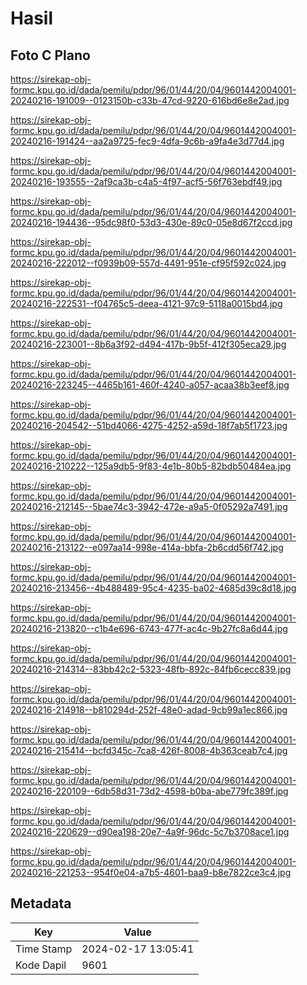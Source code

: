 # Hasil

## Foto C Plano

https://sirekap-obj-formc.kpu.go.id/dada/pemilu/pdpr/96/01/44/20/04/9601442004001-20240216-191009--0123150b-c33b-47cd-9220-616bd6e8e2ad.jpg

https://sirekap-obj-formc.kpu.go.id/dada/pemilu/pdpr/96/01/44/20/04/9601442004001-20240216-191424--aa2a9725-fec9-4dfa-9c6b-a9fa4e3d77d4.jpg

https://sirekap-obj-formc.kpu.go.id/dada/pemilu/pdpr/96/01/44/20/04/9601442004001-20240216-193555--2af9ca3b-c4a5-4f97-acf5-56f763ebdf49.jpg

https://sirekap-obj-formc.kpu.go.id/dada/pemilu/pdpr/96/01/44/20/04/9601442004001-20240216-194436--95dc98f0-53d3-430e-89c0-05e8d67f2ccd.jpg

https://sirekap-obj-formc.kpu.go.id/dada/pemilu/pdpr/96/01/44/20/04/9601442004001-20240216-222012--f0939b09-557d-4491-951e-cf95f592c024.jpg

https://sirekap-obj-formc.kpu.go.id/dada/pemilu/pdpr/96/01/44/20/04/9601442004001-20240216-222531--f04765c5-deea-4121-97c9-5118a0015bd4.jpg

https://sirekap-obj-formc.kpu.go.id/dada/pemilu/pdpr/96/01/44/20/04/9601442004001-20240216-223001--8b6a3f92-d494-417b-9b5f-412f305eca29.jpg

https://sirekap-obj-formc.kpu.go.id/dada/pemilu/pdpr/96/01/44/20/04/9601442004001-20240216-223245--4465b161-460f-4240-a057-acaa38b3eef8.jpg

https://sirekap-obj-formc.kpu.go.id/dada/pemilu/pdpr/96/01/44/20/04/9601442004001-20240216-204542--51bd4066-4275-4252-a59d-18f7ab5f1723.jpg

https://sirekap-obj-formc.kpu.go.id/dada/pemilu/pdpr/96/01/44/20/04/9601442004001-20240216-210222--125a9db5-9f83-4e1b-80b5-82bdb50484ea.jpg

https://sirekap-obj-formc.kpu.go.id/dada/pemilu/pdpr/96/01/44/20/04/9601442004001-20240216-212145--5bae74c3-3942-472e-a9a5-0f05292a7491.jpg

https://sirekap-obj-formc.kpu.go.id/dada/pemilu/pdpr/96/01/44/20/04/9601442004001-20240216-213122--e097aa14-998e-414a-bbfa-2b6cdd56f742.jpg

https://sirekap-obj-formc.kpu.go.id/dada/pemilu/pdpr/96/01/44/20/04/9601442004001-20240216-213456--4b488489-95c4-4235-ba02-4685d39c8d18.jpg

https://sirekap-obj-formc.kpu.go.id/dada/pemilu/pdpr/96/01/44/20/04/9601442004001-20240216-213820--c1b4e696-6743-477f-ac4c-9b27fc8a6d44.jpg

https://sirekap-obj-formc.kpu.go.id/dada/pemilu/pdpr/96/01/44/20/04/9601442004001-20240216-214314--83bb42c2-5323-48fb-892c-84fb6cecc839.jpg

https://sirekap-obj-formc.kpu.go.id/dada/pemilu/pdpr/96/01/44/20/04/9601442004001-20240216-214918--b810294d-252f-48e0-adad-9cb99a1ec866.jpg

https://sirekap-obj-formc.kpu.go.id/dada/pemilu/pdpr/96/01/44/20/04/9601442004001-20240216-215414--bcfd345c-7ca8-426f-8008-4b363ceab7c4.jpg

https://sirekap-obj-formc.kpu.go.id/dada/pemilu/pdpr/96/01/44/20/04/9601442004001-20240216-220109--6db58d31-73d2-4598-b0ba-abe779fc389f.jpg

https://sirekap-obj-formc.kpu.go.id/dada/pemilu/pdpr/96/01/44/20/04/9601442004001-20240216-220629--d90ea198-20e7-4a9f-96dc-5c7b3708ace1.jpg

https://sirekap-obj-formc.kpu.go.id/dada/pemilu/pdpr/96/01/44/20/04/9601442004001-20240216-221253--954f0e04-a7b5-4601-baa9-b8e7822ce3c4.jpg


## Metadata

| Key        | Value               |
| ---------- | ------------------- |
| Time Stamp | 2024-02-17 13:05:41 |
| Kode Dapil | 9601                |




